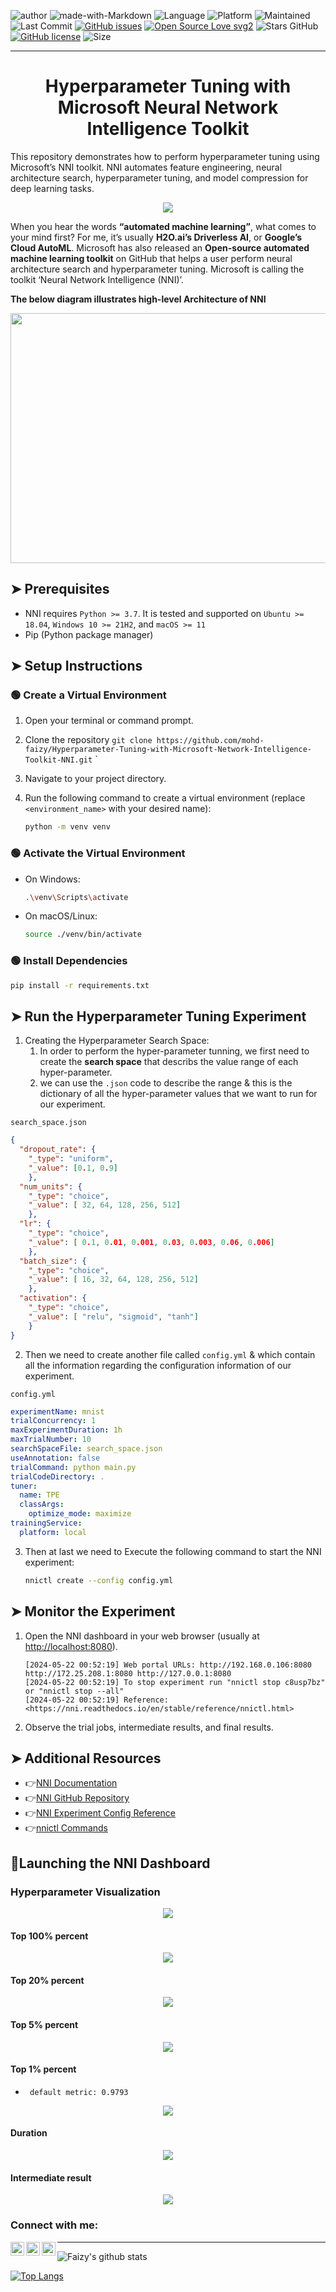 ![author](https://img.shields.io/badge/author-mohd--faizy-red)
![made-with-Markdown](https://img.shields.io/badge/Made%20with-markdown-blue)
![Language](https://img.shields.io/github/languages/top/mohd-faizy/Hyperparameter-Tuning-with-Microsoft-Network-Intelligence-Toolkit-NNI)
![Platform](https://img.shields.io/badge/platform-Visual%20Studio%20Code-blue)
![Maintained](https://img.shields.io/maintenance/yes/2024)
![Last Commit](https://img.shields.io/github/last-commit/mohd-faizy/Hyperparameter-Tuning-with-Microsoft-Network-Intelligence-Toolkit-NNI)
[![GitHub issues](https://img.shields.io/github/issues/mohd-faizy/Hyperparameter-Tuning-with-Microsoft-Network-Intelligence-Toolkit-NNI)](https://github.com/mohd-faizy/Hyperparameter-Tuning-with-Microsoft-Network-Intelligence-Toolkit-NNI/issues)
[![Open Source Love svg2](https://badges.frapsoft.com/os/v2/open-source.svg?v=103)](https://opensource.com/resources/what-open-source)
![Stars GitHub](https://img.shields.io/github/stars/mohd-faizy/Hyperparameter-Tuning-with-Microsoft-Network-Intelligence-Toolkit-NNI)
[![GitHub license](https://img.shields.io/github/license/mohd-faizy/Hyperparameter-Tuning-with-Microsoft-Network-Intelligence-Toolkit-NNI)](https://github.com/mohd-faizy/Hyperparameter-Tuning-with-Microsoft-Network-Intelligence-Toolkit-NNI/blob/main/LICENSE)
![Size](https://img.shields.io/github/repo-size/mohd-faizy/Hyperparameter-Tuning-with-Microsoft-Network-Intelligence-Toolkit-NNI)

---
<strong> 
    <h1 align='center'>Hyperparameter Tuning with Microsoft Neural Network Intelligence Toolkit</h1> 
</strong>


This repository demonstrates how to perform hyperparameter tuning using Microsoft’s NNI toolkit. NNI automates feature engineering, neural architecture search, hyperparameter tuning, and model compression for deep learning tasks.

<p align='center'>
  <a href="#"><img src='https://github.com/mohd-faizy/Hyperparameter-Tuning-with-Microsoft-Network-Intelligence-Toolkit-NNI/blob/main/img_NNI/Proj_img.png'></a>
</p>

When you hear the words **“automated machine learning”**, what comes to your mind first? For me, it’s usually **H2O.ai’s Driverless AI**, or **Google’s Cloud AutoML**. Microsoft has also released an **Open-source automated machine learning toolkit** on GitHub that helps a user perform neural architecture search and hyperparameter tuning. Microsoft is calling the toolkit ‘Neural Network Intelligence (NNI)’.

**The below diagram illustrates high-level Architecture of NNI**

<p align='center'>
  <a href="#"><img src='https://github.com/mohd-faizy/Hyperparameter-Tuning-with-Microsoft-Network-Intelligence-Toolkit-NNI/blob/main/img_NNI/0_high-level%20architecture%20of%20NNI.png' width = 700 height = 400></a>
</p>

## ➤ Prerequisites

- NNI requires `Python >= 3.7`. It is tested and supported on `Ubuntu >= 18.04`, `Windows 10 >= 21H2`, and `macOS >= 11`
- Pip (Python package manager)

## ➤ Setup Instructions

### 🟢 Create a Virtual Environment

1. Open your terminal or command prompt.
2. Clone the repository `git clone https://github.com/mohd-faizy/Hyperparameter-Tuning-with-Microsoft-Network-Intelligence-Toolkit-NNI.git`
`
3. Navigate to your project directory.
4. Run the following command to create a virtual environment (replace `<environment_name>` with your desired name):

   ```sh
   python -m venv venv
   ```

### 🟢 Activate the Virtual Environment

- On Windows:

   ```sh
   .\venv\Scripts\activate
   ```

- On macOS/Linux:

   ```sh
   source ./venv/bin/activate
   ```

### 🟢 Install Dependencies

```sh
pip install -r requirements.txt
```

## ➤ Run the Hyperparameter Tuning Experiment

1. Creating the Hyperparameter Search Space:
   1. In order to perform the hyper-parameter tunning, we first need to create the **search space** that describs the value range of each hyper-parameter.
   2. we can use the `.json` code to describe the range & this is the dictionary of all the hyper-parameter values that we want to run for our experiment.

`search_space.json`
```json
{
  "dropout_rate": {
    "_type": "uniform",
    "_value": [0.1, 0.9]
    },
  "num_units": {
    "_type": "choice",
    "_value": [ 32, 64, 128, 256, 512]
    },
  "lr": {
    "_type": "choice",
    "_value": [ 0.1, 0.01, 0.001, 0.03, 0.003, 0.06, 0.006]
    },
  "batch_size": {
    "_type": "choice",
    "_value": [ 16, 32, 64, 128, 256, 512]
    },
  "activation": {
    "_type": "choice",
    "_value": [ "relu", "sigmoid", "tanh"]
    }
}
```

2. Then we need to create another file called `config.yml` & which contain all the information regarding the configuration information of our experiment.
   
`config.yml`

```yml
experimentName: mnist
trialConcurrency: 1
maxExperimentDuration: 1h
maxTrialNumber: 10
searchSpaceFile: search_space.json
useAnnotation: false
trialCommand: python main.py
trialCodeDirectory: .
tuner:
  name: TPE
  classArgs:
    optimize_mode: maximize
trainingService:
  platform: local
```

3. Then at last we need to Execute the following command to start the NNI experiment:

   ```sh
   nnictl create --config config.yml    
   ```

## ➤ Monitor the Experiment

1. Open the NNI dashboard in your web browser (usually at <http://localhost:8080>).
   ```
   [2024-05-22 00:52:19] Web portal URLs: http://192.168.0.106:8080 http://172.25.208.1:8080 http://127.0.0.1:8080
   [2024-05-22 00:52:19] To stop experiment run "nnictl stop c8usp7bz" or "nnictl stop --all"
   [2024-05-22 00:52:19] Reference: <https://nni.readthedocs.io/en/stable/reference/nnictl.html>
   ```
2. Observe the trial jobs, intermediate results, and final results.

## ➤ Additional Resources

- 👉[NNI Documentation](https://nni.readthedocs.io/en/latest/index.html)
- 👉[NNI GitHub Repository](https://github.com/microsoft/nni)
- 👉[NNI Experiment Config Reference](https://nni.readthedocs.io/en/latest/reference/experiment_config.html)
- 👉[nnictl Commands](https://nni.readthedocs.io/en/latest/reference/nnictl.html)


## 📄Launching the NNI Dashboard

### **Hyperparameter Visualization**
<p align='center'>
  <a href="#"><img src='https://github.com/mohd-faizy/Hyperparameter-Tuning-with-Microsoft-Network-Intelligence-Toolkit-NNI/blob/main/img_NNI/1.png?raw=true'></a>
</p>

#### **Top 100% percent**

<p align='center'>
  <a href="#"><img src='https://github.com/mohd-faizy/Hyperparameter-Tuning-with-Microsoft-Network-Intelligence-Toolkit-NNI/blob/main/img_NNI/2.png?raw=true'></a>
</p>

#### **Top 20% percent**

<p align='center'>
  <a href="#"><img src='https://github.com/mohd-faizy/Hyperparameter-Tuning-with-Microsoft-Network-Intelligence-Toolkit-NNI/blob/main/img_NNI/3.png?raw=true'></a>
</p>

#### **Top 5% percent**

<p align='center'>
  <a href="#"><img src='https://github.com/mohd-faizy/Hyperparameter-Tuning-with-Microsoft-Network-Intelligence-Toolkit-NNI/blob/main/img_NNI/4.png?raw=true'></a>
</p>

#### **Top 1% percent**

- ` default metric: 0.9793`

<p align='center'>
  <a href="#"><img src='https://github.com/mohd-faizy/Hyperparameter-Tuning-with-Microsoft-Network-Intelligence-Toolkit-NNI/blob/main/img_NNI/7.png?raw=true'></a>
</p>

#### **Duration**

<p align='center'>
  <a href="#"><img src='https://github.com/mohd-faizy/Hyperparameter-Tuning-with-Microsoft-Network-Intelligence-Toolkit-NNI/blob/main/img_NNI/5.png?raw=true'></a>
</p>

#### **Intermediate result**

<p align='center'>
  <a href="#"><img src='https://github.com/mohd-faizy/Hyperparameter-Tuning-with-Microsoft-Network-Intelligence-Toolkit-NNI/blob/main/img_NNI/6.png?raw=true'></a>
</p>






### Connect with me:

[<img align="left" alt="codeSTACKr | Twitter" width="22px" src="https://cdn.jsdelivr.net/npm/simple-icons@v3/icons/twitter.svg" />][twitter]
[<img align="left" alt="codeSTACKr | LinkedIn" width="22px" src="https://cdn.jsdelivr.net/npm/simple-icons@v3/icons/linkedin.svg" />][linkedin]
[<img align="left" alt="codeSTACKr.com" width="22px" src="https://raw.githubusercontent.com/iconic/open-iconic/master/svg/globe.svg" />][stackexchange ai]

[twitter]: https://twitter.com/F4izy
[linkedin]: https://www.linkedin.com/in/faizy-mohd-836573122/
[stackexchange ai]: https://ai.stackexchange.com/users/36737/cypher

---

![Faizy's github stats](https://github-readme-stats.vercel.app/api?username=mohd-faizy&show_icons=true)

[![Top Langs](https://github-readme-stats.vercel.app/api/top-langs/?username=mohd-faizy&layout=compact)](https://github.com/mohd-faizy/github-readme-stats)
